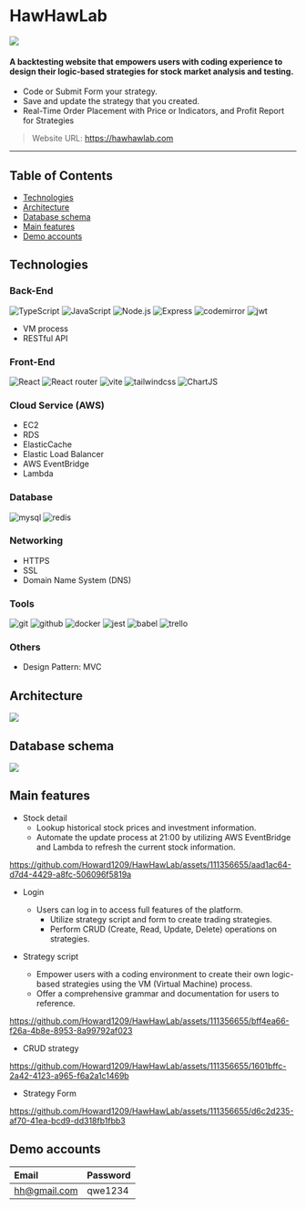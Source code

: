 
# HawHawLab
![](https://i.imgur.com/QuIa2FT.png)
#### A backtesting website that empowers users with coding experience to design their logic-based strategies for stock market analysis and testing.
* Code or Submit Form your strategy.
* Save and update the strategy that you created.
* Real-Time Order Placement with Price or Indicators, and Profit Report for Strategies

> Website URL: https://hawhawlab.com

---

## Table of Contents
* [Technologies](#technologies)
* [Architecture](#architecture)
* [Database schema](#database-schema)
* [Main features](#main-features)
* [Demo accounts](#demo-accounts)

## Technologies
### Back-End
![TypeScript](https://img.shields.io/badge/TypeScript-007ACC?style=for-the-badge&logo=typescript&logoColor=white)
![JavaScript](https://img.shields.io/badge/JavaScript-323330?style=for-the-badge&logo=javascript&logoColor=F7DF1E)
![Node.js](https://img.shields.io/badge/Node.js-339933?style=for-the-badge&logo=nodedotjs&logoColor=white)
![Express](https://img.shields.io/badge/Express-000000?style=for-the-badge&logo=express&logoColor=white)
![codemirror](https://img.shields.io/badge/CodeMirror-D30707?style=for-the-badge&logo=CodeMirror&logoColor=white)
![jwt](https://img.shields.io/badge/JWT-000000?style=for-the-badge&logo=JSON%20web%20tokens&logoColor=white)
* VM process
* RESTful API
### Front-End
![React](https://img.shields.io/badge/React-20232A?style=for-the-badge&logo=react&logoColor=61DAFB)
![React router](https://img.shields.io/badge/React_Router-CA4245?style=for-the-badge&logo=react-router&logoColor=white)
![vite](https://img.shields.io/badge/Vite-B73BFE?style=for-the-badge&logo=vite&logoColor=FFD62E)
![tailwindcss](https://img.shields.io/badge/Tailwind_CSS-38B2AC?style=for-the-badge&logo=tailwind-css&logoColor=white)
![ChartJS](https://img.shields.io/badge/Chart.js-FF6384?style=for-the-badge&logo=chartdotjs&logoColor=white)

### Cloud Service (AWS)
* EC2
* RDS
* ElasticCache
* Elastic Load Balancer
* AWS EventBridge
* Lambda

### Database
![mysql](https://img.shields.io/badge/MySQL-005C84?style=for-the-badge&logo=mysql&logoColor=white)
![redis](https://img.shields.io/badge/redis-%23DD0031.svg?&style=for-the-badge&logo=redis&logoColor=white)

### Networking
* HTTPS
* SSL
* Domain Name System (DNS)

### Tools
![git](https://img.shields.io/badge/GIT-E44C30?style=for-the-badge&logo=git&logoColor=white)
![github](https://img.shields.io/badge/GitHub-100000?style=for-the-badge&logo=github&logoColor=white)
![docker](https://img.shields.io/badge/Docker-2CA5E0?style=for-the-badge&logo=docker&logoColor=white)
![jest](https://img.shields.io/badge/Jest-C21325?style=for-the-badge&logo=jest&logoColor=white)
![babel](https://img.shields.io/badge/Babel-F9DC3E?style=for-the-badge&logo=babel&logoColor=white)
![trello](https://img.shields.io/badge/Trello-0052CC?style=for-the-badge&logo=trello&logoColor=white)

### Others
* Design Pattern: MVC

## Architecture

![](https://i.imgur.com/XVZBmI0.png)

## Database schema

![](https://i.imgur.com/WdidofN.png)

## Main features
* Stock detail
    * Lookup historical stock prices and investment information.
    * Automate the update process at 21:00 by utilizing AWS EventBridge and Lambda to refresh the current stock information.


https://github.com/Howard1209/HawHawLab/assets/111356655/aad1ac64-d7d4-4429-a8fc-506096f5819a


* Login
    * Users can log in to access full features of the platform.
        * Utilize strategy script and form to create trading strategies.
        * Perform CRUD (Create, Read, Update, Delete) operations on strategies.


* Strategy script
    * Empower users with a coding environment to create their own logic-based strategies using the VM (Virtual Machine) process.
    * Offer a comprehensive grammar and documentation for users to reference.


https://github.com/Howard1209/HawHawLab/assets/111356655/bff4ea66-f26a-4b8e-8953-8a99792af023



* CRUD strategy



https://github.com/Howard1209/HawHawLab/assets/111356655/1601bffc-2a42-4123-a965-f6a2a1c1469b



* Strategy Form



https://github.com/Howard1209/HawHawLab/assets/111356655/d6c2d235-af70-41ea-bcd9-dd318fb1fbb3



## Demo accounts
| Email | Password     |
| :-------- | :------- |
| hh@gmail.com | qwe1234|
